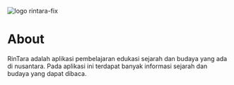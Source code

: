 
![logo rintara-fix](https://rintara.vercel.app/)

# About 
RinTara adalah aplikasi pembelajaran edukasi sejarah dan budaya yang ada di nusantara. Pada aplikasi ini terdapat banyak informasi sejarah dan budaya yang dapat dibaca.
